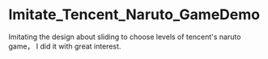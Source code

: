 # Imitate_Tencent_Naruto_GameDemo
Imitating the design about sliding to choose levels of tencent's naruto game， I did it with great interest.
